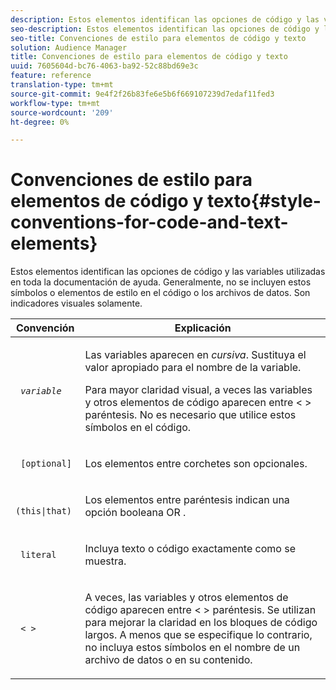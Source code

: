 ```yaml
---
description: Estos elementos identifican las opciones de código y las variables utilizadas en toda la documentación de ayuda. Generalmente, no se incluyen estos símbolos o elementos de estilo en el código o los archivos de datos. Son indicadores visuales solamente.
seo-description: Estos elementos identifican las opciones de código y las variables utilizadas en toda la documentación de ayuda. Generalmente, no se incluyen estos símbolos o elementos de estilo en el código o los archivos de datos. Son indicadores visuales solamente.
seo-title: Convenciones de estilo para elementos de código y texto
solution: Audience Manager
title: Convenciones de estilo para elementos de código y texto
uuid: 7605604d-bc76-4063-ba92-52c88bd69e3c
feature: reference
translation-type: tm+mt
source-git-commit: 9e4f2f26b83fe6e5b6f669107239d7edaf11fed3
workflow-type: tm+mt
source-wordcount: '209'
ht-degree: 0%

---
```



# Convenciones de estilo para elementos de código y texto{#style-conventions-for-code-and-text-elements}

Estos elementos identifican las opciones de código y las variables utilizadas en toda la documentación de ayuda. Generalmente, no se incluyen estos símbolos o elementos de estilo en el código o los archivos de datos. Son indicadores visuales solamente.

<table id="table_EBEF9490D90041BD8B7ABE3AF1AF35B6"> 
 <thead> 
  <tr> 
   <th colname="col1" class="entry"> Convención </th> 
   <th colname="col2" class="entry"> Explicación </th> 
  </tr> 
 </thead>
 <tbody> 
  <tr> 
   <td colname="col1"> <p> <code> <i>variable</i> </code> </p> </td> 
   <td colname="col2"> <p>Las variables aparecen en <i>cursiva</i>. Sustituya el valor apropiado para el nombre de la variable. </p> <p>Para mayor claridad visual, a veces las variables y otros elementos de código aparecen entre &lt; &gt; paréntesis. No es necesario que utilice estos símbolos en el código. </p> </td> 
  </tr> 
  <tr> 
   <td colname="col1"> <p> <code> [optional]</code> </p> </td> 
   <td colname="col2"> <p>Los elementos entre corchetes son opcionales. </p> </td> 
  </tr> 
  <tr> 
   <td colname="col1"> <p> <code> (this|that) </code> </p> </td> 
   <td colname="col2"> <p>Los elementos entre paréntesis indican una opción booleana <span class="wintitle"> OR</span> . </p> </td> 
  </tr> 
  <tr> 
   <td colname="col1"> <p> <code> literal</code> </p> </td> 
   <td colname="col2"> <p>Incluya texto o código exactamente como se muestra. </p> </td> 
  </tr> 
  <tr> 
   <td colname="col1"> <p> <code> &lt; &gt;</code> </p> </td> 
   <td colname="col2"> <p>A veces, las variables y otros elementos de código aparecen entre &lt; &gt; paréntesis. Se utilizan para mejorar la claridad en los bloques de código largos. A menos que se especifique lo contrario, no incluya estos símbolos en el nombre de un archivo de datos o en su contenido. </p> </td> 
  </tr> 
 </tbody> 
</table>

